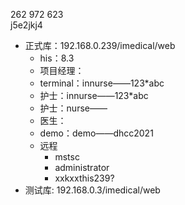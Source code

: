 262 972 623  
j5e2jkj4

- 正式库：192.168.0.239/imedical/web
    - his：8.3
    - 项目经理：
    - terminal：innurse——123*abc
    - 护士：innurse——123*abc​​
    - 护士：nurse——
    - 医生：
    - demo：demo——dhcc2021
    - 远程
        - mstsc
        - administrator
        - xxkxxthis239?
- 测试库: 192.168.0.3/imedical/web